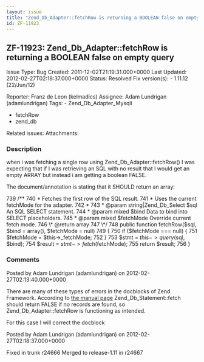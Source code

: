 ```yaml
---
layout: issue
title: "Zend_Db_Adapter::fetchRow is returning a BOOLEAN false on empty query"
id: ZF-11923
---
```


ZF-11923: Zend\_Db\_Adapter::fetchRow is returning a BOOLEAN false on empty query
---------------------------------------------------------------------------------

 Issue Type: Bug Created: 2011-12-02T21:19:31.000+0000 Last Updated: 2012-02-27T02:18:37.000+0000 Status: Resolved Fix version(s): - 1.11.12 (22/Jun/12)
 
 Reporter:  Franz de Leon (kelmadics)  Assignee:  Adam Lundrigan (adamlundrigan)  Tags: - Zend\_Db\_Adapter\_Mysqli
- fetchRow
- zend\_db
 
 Related issues: 
 Attachments: 
### Description

when i was fetching a single row using Zend\_Db\_Adapter::fetchRow() I was expecting that if I was retrieving an SQL with no result that I would get an empty ARRAY but instead i am getting a boolean FALSE.

The document/annotation is stating that it SHOULD return an array:

739 /\*\* 740 \* Fetches the first row of the SQL result. 741 \* Uses the current fetchMode for the adapter. 742 \* 743 \* @param string|Zend\_Db\_Select $sql An SQL SELECT statement. 744 \* @param mixed $bind Data to bind into SELECT placeholders. 745 \* @param mixed $fetchMode Override current fetch mode. 746 \* @return array 747 \*/ 748 public function fetchRow($sql, $bind = array(), $fetchMode = null) 749 { 750 if ($fetchMode === null) { 751 $fetchMode = $this->\_fetchMode; 752 } 753 $stmt = $this->query($sql, $bind); 754 $result = $stmt->fetch($fetchMode); 755 return $result; 756 }

 

 

### Comments

Posted by Adam Lundrigan (adamlundrigan) on 2012-02-27T02:13:40.000+0000

There are many of these types of errors in the docblocks of Zend Framework. According to [the manual page](http://framework.zend.com/manual/en/zend.db.statement.html#zend.db.statement.fetching.fetch) Zend\_Db\_Statement::fetch should return FALSE if no records are found, so Zend\_Db\_Adapter::fetchRow is functioning as intended.

For this case I will correct the docblock

 

 

Posted by Adam Lundrigan (adamlundrigan) on 2012-02-27T02:18:37.000+0000

Fixed in trunk r24666 Merged to release-1.11 in r24667

 

 